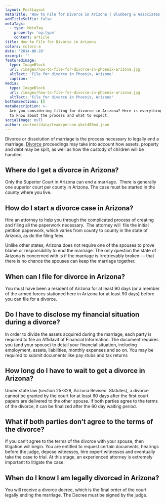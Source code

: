 ```yaml
---
layout: PostLayout
metaTitle: 'How to File for Divorce in Arizona | Blumberg & Associates, AZ'
addTitleSuffix: false
metaTags:
  - type: MetaTag
    property: 'og:type'
    content: article
title: How to File for Divorce in Arizona
colors: colors-a
date: '2014-08-28'
excerpt: ''
featuredImage:
  type: ImageBlock
  url: /images/how-to-file-for-divorce-in-phoenix-arizona.jpg
  altText: 'File for divorce in Phoenix, Arizona'
  caption: ''
media:
  type: ImageBlock
  url: /images/how-to-file-for-divorce-in-phoenix-arizona.jpg
  altText: 'File for divorce in Phoenix, Arizona'
bottomSections: []
metaDescription: >-
  Are you considering filing for divorce in Arizona? Here is everything you need
  to know about the process and what to expect.
socialImage: null
author: content/data/team/person-qkxt493m4.json
---
```


Divorce or dissolution of marriage is the process necessary to legally end a marriage. [Divorce ](https://azblumberglaw.com/phoenix-family-attorney/divorce/)proceedings may take into account how assets, property and debt may be split, as well as how the custody of children will be handled.

## Where do I get a divorce in Arizona?

Only the Superior Court in Arizona can end a marriage.  There is generally one superior court per county in Arizona. The case must be started in the county where you live.

## How do I start a divorce case in Arizona?

Hire an attorney to help you through the complicated process of creating and filing all the paperwork necessary.  The attorney will  file the initial petition paperwork, which varies from county to county in the state of Arizona, as do the filing fees.

Unlike other states, Arizona does not require one of the spouses to prove blame or responsibility to end the marriage. The only question the state of Arizona is concerned with is if the marriage is irretrievably broken — that there is no chance the spouses can keep the marriage together.

## When can I file for divorce in Arizona?

You must have been a resident of Arizona for at least 90 days (or a member of the armed forces stationed here in Arizona for at least 90 days) before you can file for a divorce.

## Do I have to disclose my financial situation during a divorce?

In order to divide the assets acquired during the marriage, each party is required to file an Affidavit of Financial Information. The document requires you (and your spouse) to detail your financial situation, including employment, assets, liabilities, monthly expenses and so on. You may be required to submit documents like pay stubs and tax returns

## How long do I have to wait to get a divorce in Arizona?

Under state law (section 25-329, Arizona Revised  Statutes), a divorce cannot be granted by the court for at least 60 days after the first court papers are delivered to the other spouse. If both parties agree to the terms of the divorce, it can be finalized after the 60 day waiting period.

## What if both parties don’t agree to the terms of the divorce?

If you can’t agree to the terms of the divorce with your spouse, then litigation will begin. You are entitled to request certain documents, hearings before the judge, depose witnesses, hire expert witnesses and eventually take the case to trial. At this stage, an experienced attorney is extremely important to litigate the case.

## When do I know I am legally divorced in Arizona?

You will receive a divorce decree, which is the final order of the court legally ending the marriage. The Decree must be signed by the judge.
